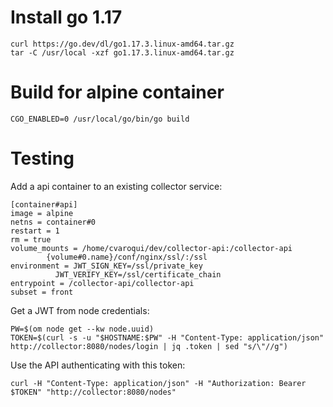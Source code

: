 Install go 1.17
===============

	curl https://go.dev/dl/go1.17.3.linux-amd64.tar.gz
	tar -C /usr/local -xzf go1.17.3.linux-amd64.tar.gz

Build for alpine container
==========================

	CGO_ENABLED=0 /usr/local/go/bin/go build

Testing
=======

Add a api container to an existing collector service:

	[container#api]
	image = alpine
	netns = container#0
	restart = 1
	rm = true
	volume_mounts = /home/cvaroqui/dev/collector-api:/collector-api
			{volume#0.name}/conf/nginx/ssl/:/ssl
	environment = JWT_SIGN_KEY=/ssl/private_key
		      JWT_VERIFY_KEY=/ssl/certificate_chain
	entrypoint = /collector-api/collector-api
	subset = front

Get a JWT from node credentials:

	PW=$(om node get --kw node.uuid)
	TOKEN=$(curl -s -u "$HOSTNAME:$PW" -H "Content-Type: application/json" http://collector:8080/nodes/login | jq .token | sed "s/\"//g")

Use the API authenticating with this token:

	curl -H "Content-Type: application/json" -H "Authorization: Bearer $TOKEN" "http://collector:8080/nodes"

